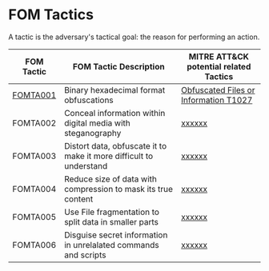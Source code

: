 # FOM Tactics

A tactic is the adversary's tactical goal: the reason for performing an action.

| FOM Tactic                                                                  | FOM Tactic Description                                             | MITRE ATT&CK potential related Tactics                                              |
| --------------------------------------------------------------------------- | ------------------------------------------------------------------ | ----------------------------------------------------------------------------------- |
| [FOMTA001](https://github.com/blue101010/FOM/blob/main/tactics/FOMTA001.md) | Binary hexadecimal format obfuscations                            | [Obfuscated Files or Information T1027](https://attack.mitre.org/techniques/T1027/) |
| FOMTA002                                                                    | Conceal information within digital media with steganography        | [xxxxxx](https://attack.mitre.org/techniques/T1xxx/)                                |
| FOMTA003                                                                    | Distort data, obfuscate it to make it more difficult to understand | [xxxxxx](https://attack.mitre.org/techniques/T1xxx/)                                |
| FOMTA004                                                                    | Reduce size of data with compression to mask its true content      | [xxxxxx](https://attack.mitre.org/techniques/T1xxx/)                                |
| FOMTA005                                                                   | Use File fragmentation to split data in smaller parts              | [xxxxxx](https://attack.mitre.org/techniques/T1xxx/)                                |
| FOMTA006                                                                    | Disguise secret information in unrelalated commands and scripts    | [xxxxxx](https://attack.mitre.org/techniques/T1xxx/)                                |

